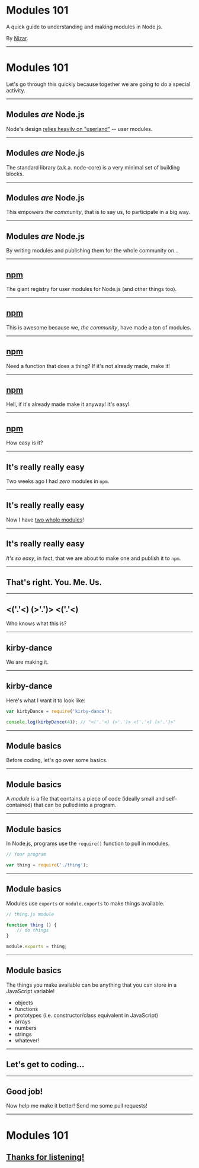 Modules 101
===========

A quick guide to understanding and making modules in Node.js.

By [Nizar](https://github.com/khalifenizar).

----

Modules 101
===========

Let's go through this quickly because together we are going to do a special activity.


---


Modules *are* Node.js
---------------------

Node's design [relies heavily on "userland"](https://github.com/joyent/node/wiki/node-core-vs-userland) -- user modules.

----

Modules *are* Node.js
---------------------

The standard library (a.k.a. node-core) is a very minimal set of building blocks.

----

Modules *are* Node.js
---------------------

This empowers *the community*, that is to say us, to participate in a big way.

----

Modules *are* Node.js
---------------------

By writing modules and publishing them for the whole community on...


---


[npm](https://www.npmjs.org/)
-----------------------------

The giant registry for user modules for Node.js (and other things too).

----

[npm](https://www.npmjs.org/)
-----------------------------

This is awesome because we, *the community*, have made a ton of modules.

----

[npm](https://www.npmjs.org/)
-----------------------------

Need a function that does a thing? If it's not already made, make it!

----

[npm](https://www.npmjs.org/)
-----------------------------

Hell, if it's already made make it anyway! It's easy!

----

[npm](https://www.npmjs.org/)
-----------------------------

How easy is it?


---


It's really really easy
-----------------------

Two weeks ago I had *zero* modules in `npm`.

----

It's really really easy
-----------------------

Now I have [two whole modules](https://www.npmjs.org/~khalifenizar)!

----

It's really really easy
-----------------------

*It's so easy*, in fact, that we are about to make one and publish it to `npm`.


---


That's right. You. Me. Us.
--------------------------


---


<('.'<) (>'.')> <('.'<)
-----------------------

Who knows what this is?


---


kirby-dance
-----------

We are making it.

----

kirby-dance
-----------

Here's what I want it to look like:

```js
var kirbyDance = require('kirby-dance');

console.log(kirbyDance(4)); // "<('.'<) (>'.')> <('.'<) (>'.')>"
```


---


Module basics
-------------

Before coding, let's go over some basics.

----

Module basics
-------------

A *module* is a file that contains a piece of code (ideally small and self-contained) that can be pulled into a program.

----

Module basics
-------------

In Node.js, programs use the `require()` function to pull in modules.

```js
// Your program

var thing = require('./thing');
```

----

Module basics
-------------

Modules use `exports` or `module.exports` to make things available.

```js
// thing.js module

function thing () {
    // do things
}

module.exports = thing;
```

----

Module basics
-------------

The things you make available can be anything that you can store in a JavaScript variable!

- objects
- functions
- prototypes (i.e. constructor/class equivalent in JavaScript)
- arrays
- numbers
- strings
- whatever!


---


Let's get to coding...
----------------------


---


Good job!
---------

Now help me make it better! Send me some pull requests!


---

Modules 101
===========

[Thanks for listening!](https://www.npmjs.org/~khalifenizar)
------------------------------------------------------------
